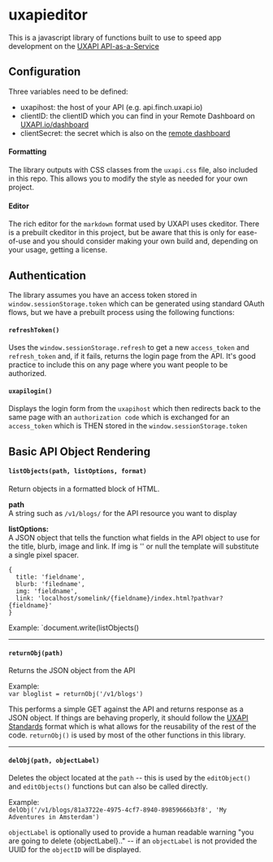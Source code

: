 # uxapieditor
This is a javascript library of functions built to use to speed app development on the [UXAPI API-as-a-Service](https://uxapi.io)


## Configuration
Three variables need to be defined:

* uxapihost: the host of your API (e.g. api.finch.uxapi.io)
* clientID: the clientID which you can find in your Remote Dashboard on [UXAPI.io/dashboard](https://uxapi.io/dashboard)
* clientSecret: the secret which is also on the [remote dashboard](https://uxapi.io/dashboard)

#### Formatting
The library outputs with CSS classes from the `uxapi.css` file, also included in this repo. This allows you to modify the style as needed for your own project.

#### Editor
The rich editor for the `markdown` format used by UXAPI uses ckeditor.  There is a prebuilt ckeditor in this project, but be aware that this is only for ease-of-use and you should consider making your own build and, depending on your usage, getting a license.

## Authentication
The library assumes you have an access token stored in `window.sessionStorage.token` which can be generated using standard OAuth flows, but we have a prebuilt process using the following functions:

#### `refreshToken()`
Uses the `window.sessionStorage.refresh` to get a new `access_token` and `refresh_token` and, if it fails, returns the login page from the API.  It's good practice to include this on any page where you want people to be authorized.

#### `uxapilogin()`
Displays the login form from the `uxapihost` which then redirects back to the same page with an `authorization code` which is exchanged for an `access_token` which is THEN stored in the `window.sessionStorage.token`


## Basic API Object Rendering

#### `listObjects(path, listOptions, format)`
Return objects in a formatted block of HTML.

**path**  
A string such as `/v1/blogs/` for the API resource you want to display  

**listOptions:**  
A JSON object that tells the function what fields in the API object to use for the title, blurb, image and link.  If img is '' or null the template will substitute a single pixel spacer.

```
{
  title: 'fieldname',
  blurb: 'filedname',
  img: 'fieldname',
  link: 'localhost/somelink/{fieldname}/index.html?pathvar?{fieldname}'
}
```

Example:
`document.write(listObjects()

---

#### `returnObj(path)`
Returns the JSON object from the API

Example:  
`var bloglist = returnObj('/v1/blogs')`

This performs a simple GET against the API and returns response as a JSON object.  If things are behaving properly, it should follow the [UXAPI Standards](https://uxapi.io/articles/6f51ee20-1b99-11ed-9fed-4d4f74c3731b/Our-API-Standards) format which is what allows for the reusability of the rest of the code.  `returnObj()` is used by most of the other functions in this library.

---

#### `delObj(path, objectLabel)`
Deletes the object located at the `path` -- this is used by the `editObject()` and `editObjects()` functions but can also be called directly.

Example:  
`delObj('/v1/blogs/81a3722e-4975-4cf7-8940-89859666b3f8', 'My Adventures in Amsterdam')`

`objectLabel` is optionally used to provide a human readable warning "you are going to delete {objectLabel}.." -- if an `objectLabel` is not provided the UUID for the `objectID` will be displayed.
